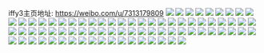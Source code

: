 iffy3主页地址: https://weibo.com/u/7313179809 
![](https://wx4.sinaimg.cn/mw2000/007YVm93ly1h8z4jq5slgj32c02x0hdu.jpg) 
![](https://wx4.sinaimg.cn/mw2000/007YVm93ly1h8z4jx62h8j32c02x0u0x.jpg) 
![](https://wx4.sinaimg.cn/mw2000/007YVm93ly1h8xq1di9z1j32c032rnpd.jpg) 
![](https://wx4.sinaimg.cn/mw2000/007YVm93ly1h8xq1dz8wwj32c03391kc.jpg) 
![](https://wx4.sinaimg.cn/mw2000/007YVm93ly1h8xq74czsmj31231hctjy.jpg) 
![](https://wx4.sinaimg.cn/mw2000/007YVm93ly1h8xq74o6dtj311x1h3aks.jpg) 
![](https://wx4.sinaimg.cn/mw2000/007YVm93ly1h8xq68kv7vj32c02x0npe.jpg) 
![](https://wx4.sinaimg.cn/mw2000/007YVm93ly1h8xq6alo7yj32812s1npd.jpg) 
![](https://wx4.sinaimg.cn/mw2000/007YVm93ly1h8xq6byca8j32992tl7wi.jpg) 
![](https://wx4.sinaimg.cn/mw2000/007YVm93ly1h8xq4hgorcj312g1fajzf.jpg) 
![](https://wx4.sinaimg.cn/mw2000/007YVm93ly1h8xq4gzu50j30zk1bewln.jpg) 
![](https://wx4.sinaimg.cn/mw2000/007YVm93ly1h8xq4gpxhaj30zk1b6wy5.jpg) 
![](https://wx4.sinaimg.cn/mw2000/007YVm93ly1h8xq4i52uoj32c03401ky.jpg) 
![](https://wx4.sinaimg.cn/mw2000/007YVm93ly1h8xq4kcpyrj32c0340b2a.jpg) 
![](https://wx4.sinaimg.cn/mw2000/007YVm93ly1h8xq40rhuqj32c034qb2a.jpg) 
![](https://wx4.sinaimg.cn/mw2000/007YVm93ly1h8xq2hus3yj32542zy1kz.jpg) 
![](https://wx4.sinaimg.cn/mw2000/007YVm93ly1h8xq2j6r7lj32c033kx6q.jpg) 
![](https://wx4.sinaimg.cn/mw2000/007YVm93ly1h8xq23yr1uj32c032sqv7.jpg) 
![](https://wx4.sinaimg.cn/mw2000/007YVm93ly1h8xq20lj2lj31sc2ds4qq.jpg) 
![](https://wx4.sinaimg.cn/mw2000/007YVm93ly1h8xq25s2myj32c02c0x6q.jpg) 
![](https://wx4.sinaimg.cn/mw2000/007YVm93ly1h8xq0oo5inj32c032tnpd.jpg) 
![](https://wx4.sinaimg.cn/mw2000/007YVm93ly1h8xq0qmzr3j32c03404qp.jpg) 
![](https://wx4.sinaimg.cn/mw2000/007YVm93ly1h8xq0m9i9oj32c0340qv5.jpg) 
![](https://wx4.sinaimg.cn/mw2000/007YVm93ly1h8xpzdan9wj320w31cqv6.jpg) 
![](https://wx4.sinaimg.cn/mw2000/007YVm93ly1h8xpzg05hzj323u35s7wi.jpg) 
![](https://wx4.sinaimg.cn/mw2000/007YVm93ly1h8xpz2dz1nj323u35sqv6.jpg) 
![](https://wx4.sinaimg.cn/mw2000/007YVm93ly1h8xpz878zuj335s23uqv6.jpg) 
![](https://wx4.sinaimg.cn/mw2000/007YVm93ly1h8xpyz1xotj30xc1uoaz8.jpg) 
![](https://wx4.sinaimg.cn/mw2000/007YVm93ly1h8xpytktrsj323u35sb2a.jpg) 
![](https://wx4.sinaimg.cn/mw2000/007YVm93ly1h8xpyxzwfdj320w31cu0y.jpg) 
![](https://wx4.sinaimg.cn/mw2000/007YVm93ly1h8xpz619tqj320w31c1kz.jpg) 
![](https://wx4.sinaimg.cn/mw2000/007YVm93ly1h8xpzgdirqj30mz101jyh.jpg) 
![](https://wx4.sinaimg.cn/mw2000/007YVm93ly1h8xpv07nh2j30n1148jz4.jpg) 
![](https://wx4.sinaimg.cn/mw2000/007YVm93ly1h8xpv0hpvfj30n1152wlm.jpg) 
![](https://wx4.sinaimg.cn/mw2000/007YVm93ly1h8xpuk1nhfj32c02x0e82.jpg) 
![](https://wx4.sinaimg.cn/mw2000/007YVm93ly1h8xpumf0nbj32c02wz4qq.jpg) 
![](https://wx4.sinaimg.cn/mw2000/007YVm93ly1h8xpunlb2uj32c02x0e81.jpg) 
![](https://wx4.sinaimg.cn/mw2000/007YVm93ly1h8xpuoar0zj32ak322kjl.jpg) 
![](https://wx4.sinaimg.cn/mw2000/007YVm93ly1h8xptyhn0vj32c02x0x6q.jpg) 
![](https://wx4.sinaimg.cn/mw2000/007YVm93ly1h8xpu0zmd4j31sc28fqv5.jpg) 
![](https://wx4.sinaimg.cn/mw2000/007YVm93ly1h8xptvhrmkj32c02c07wi.jpg) 
![](https://wx4.sinaimg.cn/mw2000/007YVm93ly1h8xptumbk9j30zk14mqp3.jpg) 
![](https://wx4.sinaimg.cn/mw2000/007YVm93ly1h8xpe8yd4vj31401hckg4.jpg) 
![](https://wx4.sinaimg.cn/mw2000/007YVm93ly1h8xpe9m75tj32c03407wi.jpg) 
![](https://wx4.sinaimg.cn/mw2000/007YVm93ly1h8xpeb9eitj31sc2a91ky.jpg) 
![](https://wx4.sinaimg.cn/mw2000/007YVm93ly1h8xpeem7h4j32bj2wlx6q.jpg) 
![](https://wx4.sinaimg.cn/mw2000/007YVm93ly1h8xpsvjlmxj32c02x0npe.jpg) 
![](https://wx4.sinaimg.cn/mw2000/007YVm93ly1h8xpstnwb5j32c02x07wi.jpg) 
![](https://wx4.sinaimg.cn/mw2000/007YVm93ly1h8xprstsi0j32c03264qr.jpg) 
![](https://wx4.sinaimg.cn/mw2000/007YVm93ly1h8xprxc8t1j32c0326npg.jpg) 
![](https://wx4.sinaimg.cn/mw2000/007YVm93ly1h8xprybq7ij31sc2dskjl.jpg) 
![](https://wx4.sinaimg.cn/mw2000/007YVm93ly1h8xpr33pfpj315o1qi1kx.jpg) 
![](https://wx4.sinaimg.cn/mw2000/007YVm93ly1h8xpqdic2hj31sc2dsx6p.jpg) 
![](https://wx4.sinaimg.cn/mw2000/007YVm93ly1h8xpqferd4j32c02c0e82.jpg) 
![](https://wx4.sinaimg.cn/mw2000/007YVm93ly1h8xppaineaj32ap2vdkjl.jpg) 
![](https://wx4.sinaimg.cn/mw2000/007YVm93ly1h8xppc2fojj32c02c0npf.jpg) 
![](https://wx4.sinaimg.cn/mw2000/007YVm93ly1h8xpogcqnnj32c02x0e82.jpg) 
![](https://wx4.sinaimg.cn/mw2000/007YVm93ly1h8xpoj8upsj32c02ppqv6.jpg) 
![](https://wx4.sinaimg.cn/mw2000/007YVm93ly1h8xpnrbdolj31401hctqq.jpg) 
![](https://wx4.sinaimg.cn/mw2000/007YVm93ly1h8xpno50nej31sc2dsb29.jpg) 
![](https://wx4.sinaimg.cn/mw2000/007YVm93ly1h8xpnla8mmj31kw2dchdt.jpg) 
![](https://wx4.sinaimg.cn/mw2000/007YVm93ly1h8xpnnluefj314v1kvtvh.jpg) 
![](https://wx4.sinaimg.cn/mw2000/007YVm93ly1h8xpllkim9j32c0340kjm.jpg) 
![](https://wx4.sinaimg.cn/mw2000/007YVm93ly1h8xplnqej8j32dc1kwnpd.jpg) 
![](https://wx4.sinaimg.cn/mw2000/007YVm93ly1h8xplimy8vj31ln2lsb29.jpg) 
![](https://wx4.sinaimg.cn/mw2000/007YVm93ly1h8xplkn2b1j31kw2dce82.jpg) 
![](https://wx4.sinaimg.cn/mw2000/007YVm93ly1h8xpksftetj32c02wb4qq.jpg) 
![](https://wx4.sinaimg.cn/mw2000/007YVm93ly1h8xpkrkl23j31sc2dskjl.jpg) 
![](https://wx4.sinaimg.cn/mw2000/007YVm93ly1h8xpjxpv40j31kw2dc7wh.jpg) 
![](https://wx4.sinaimg.cn/mw2000/007YVm93ly1h8xpjzbk9vj31kw2dce81.jpg) 
![](https://wx4.sinaimg.cn/mw2000/007YVm93ly1h8xpilpithj327u2tvu0z.jpg) 
![](https://wx4.sinaimg.cn/mw2000/007YVm93ly1h8xpint7q1j316o1kwkjl.jpg) 
![](https://wx4.sinaimg.cn/mw2000/007YVm93ly1h8xpiow0szj32c02c01ky.jpg) 
![](https://wx4.sinaimg.cn/mw2000/007YVm93ly1h8xpiqao3ej31ps2ds7wi.jpg) 
![](https://wx4.sinaimg.cn/mw2000/007YVm93ly1h8xphgqnc9j32c02x0x6q.jpg) 
![](https://wx4.sinaimg.cn/mw2000/007YVm93ly1h8xphi18zaj32c02x0qv6.jpg) 
![](https://wx4.sinaimg.cn/mw2000/007YVm93ly1h8xphjjfewj31sc28fhdu.jpg) 
